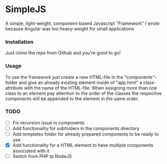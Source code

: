 # SimpleJS
A simple, light-weight, component-based Javascript "Framework" I wrote because Angular was too heavy-weight for small applications

### Installation
Just clone the repo from Github and you're good to go!

### Usage
To use the framework just create a new HTML-file in the "components"-folder and give an already existing element inside of "app.html" a class-attribute with the name of the HTML-file. When assigning more than one class to an element pay attention to the order of the classes the respective components will be appended to the element in the same order.

### TODO
- [ ] Fix recursion issue in components
- [ ] Add functionality for subfolders in the components directory
- [ ] Add templates folder for already prepared components to be ready to use
- [x] Add functionality for a HTML element to have multiple components associated with it
- [ ] Switch from PHP tp NodeJS
